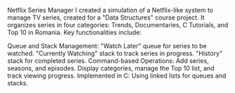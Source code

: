 Netflix Series Manager
I created a simulation of a Netflix-like system to manage TV series, created for a "Data Structures" course project. It organizes series in four categories: Trends, Documentaries, C Tutorials, and Top 10 in Romania. Key functionalities include:

Queue and Stack Management:
"Watch Later" queue for series to be watched.
"Currently Watching" stack to track series in progress.
"History" stack for completed series.
Command-based Operations:
Add series, seasons, and episodes.
Display categories, manage the Top 10 list, and track viewing progress.
Implemented in C: Using linked lists for queues and stacks.
